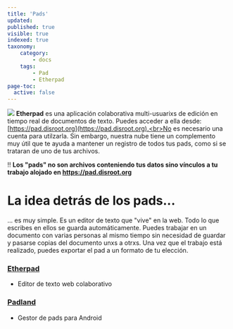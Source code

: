 ```yaml
---
title: 'Pads'
updated:
published: true
visible: true
indexed: true
taxonomy:
    category:
        - docs
    tags:
        - Pad
        - Etherpad
page-toc:
  active: false
---
```


![](/home/icons/etherpad.png)
**Etherpad** es una aplicación colaborativa multi-usuarixs de edición en tiempo real de documentos de texto. Puedes acceder a ella desde: [https://pad.disroot.org](https://pad.disroot.org).<br>No es necesario una cuenta para utilzarla. Sin embargo, nuestra nube tiene un complemento muy útil que te ayuda a mantener un registro de todos tus pads, como si se trataran de uno de tus archivos.

!! **Los "pads" no son archivos conteniendo tus datos sino vínculos a tu trabajo alojado en https://pad.disroot.org**

# La idea detrás de los pads...
... es muy simple. Es un editor de texto que "vive" en la web. Todo lo que escribes en ellos se guarda automáticamente. Puedes trabajar en un documento con varias personas al mismo tiempo sin necesidad de guardar y pasarse copias del documento unxs a otrxs. Una vez que el trabajo está realizado, puedes exportar el pad a un formato de tu elección.

### [Etherpad](etherpad)
- Editor de texto web colaborativo

### [Padland](padland)
- Gestor de pads para Android
